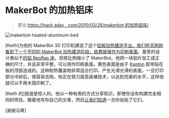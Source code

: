 # MakerBot 的加热铝床

> 原文:[https://hack aday . com/2010/03/26/makerbot 的加热铝床/](https://hackaday.com/2010/03/26/heated-aluminum-bed-for-makerbot/)

![](../Images/052eef9753ae895f9898bc9db88b89e8.png "makerbot-heated-aluminum-bed")

[Keith]为他的 MakerBot 3D 打印机建造了这个[铝板加热建造平台。我们昨天刚刚看到了一个不同的 MakerBot 加热建造阶段，](http://www.neufeld.newton.ks.us/electronics/?p=862)[依靠玻璃作为印刷表面](http://hackaday.com/2010/03/25/heated-makerbot-build-stage/)。基思的设计类似于[的铝 RepRap 床](http://hackaday.com/2010/01/05/reprap-acrylic-extrusion-using-hotbed/)，但按比例缩小了 MakerBot。他把一块铝片加工成正确的尺寸，并且非常平整，可以用作印刷表面。黄色表面是由于 [Kapton](http://en.wikipedia.org/wiki/Kapton) 胶带贴在板的顶部造成的。这种耐热覆盖物非常适合打印，产生光滑光滑的表面，一旦打印部分冷却后，很容易去除。他正在努力提高装裱技术，以达到完美的水平，这样他就可以不用木筏印刷了。

[Keith 的]报道是惊人的。他以一种有用的方式分享知识，即使你没有构建完全相同的项目。跟着他写你自己的文章，然后[让我们知道](http://hackaday.com/contact-hack-a-day/)一旦你张贴了它们。

[谢谢马蒂]